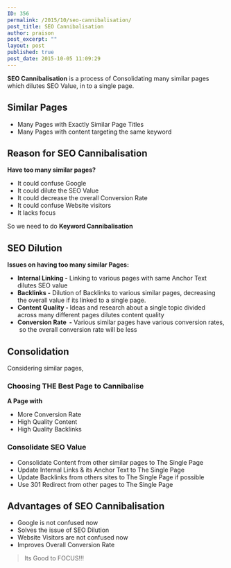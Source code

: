 ```yaml
---
ID: 356
permalink: /2015/10/seo-cannibalisation/
post_title: SEO Cannibalisation
author: praison
post_excerpt: ""
layout: post
published: true
post_date: 2015-10-05 11:09:29
---
```

<strong>SEO Cannibalisation</strong> is a process of Consolidating many similar pages which dilutes SEO Value, in to a single page.
<h2>Similar Pages</h2>
<ul>
 	<li>Many Pages with Exactly Similar Page Titles</li>
 	<li>Many Pages with content targeting the same keyword</li>
</ul>
<h2>Reason for SEO Cannibalisation</h2>
<strong>Have too many similar pages?</strong>
<ul>
 	<li>It could confuse Google</li>
 	<li>It could dilute the SEO Value</li>
 	<li>It could decrease the overall Conversion Rate</li>
 	<li>It could confuse Website visitors</li>
 	<li>It lacks focus</li>
</ul>
So we need to do <strong>Keyword Cannibalisation</strong>
<h2>SEO Dilution</h2>
<strong>Issues on having too many similar Pages: </strong>
<ul>
 	<li><strong>Internal Linking -</strong> Linking to various pages with same Anchor Text dilutes SEO value</li>
 	<li><strong>Backlinks -</strong> Dilution of Backlinks to various similar pages, decreasing the overall value if its linked to a single page.</li>
 	<li><strong>Content Quality - </strong>Ideas and research about a single topic divided across many different pages dilutes content quality</li>
 	<li><strong>Conversion Rate  -</strong> Various similar pages have various conversion rates,  so the overall conversion rate will be less</li>
</ul>
<h2>Consolidation</h2>
Considering similar pages,
<h3>Choosing THE Best Page to Cannibalise</h3>
<strong>A Page with</strong>
<ul>
 	<li>More Conversion Rate</li>
 	<li>High Quality Content</li>
 	<li>High Quality Backlinks</li>
</ul>
<h3>Consolidate SEO Value</h3>
<ul>
 	<li>Consolidate Content from other similar pages to The Single Page</li>
 	<li>Update Internal Links &amp; its Anchor Text to The Single Page</li>
 	<li>Update Backlinks from others sites to The Single Page if possible</li>
 	<li>Use 301 Redirect from other pages to The Single Page</li>
</ul>
<h2>Advantages of SEO Cannibalisation</h2>
<ul>
 	<li>Google is not confused now</li>
 	<li>Solves the issue of SEO Dilution</li>
 	<li>Website Visitors are not confused now</li>
 	<li>Improves Overall Conversion Rate</li>
</ul>
<blockquote>Its Good to FOCUS!!!</blockquote>